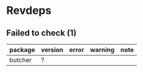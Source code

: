 # Revdeps

## Failed to check (1)

|package |version |error |warning |note |
|:-------|:-------|:-----|:-------|:----|
|butcher |?       |      |        |     |

